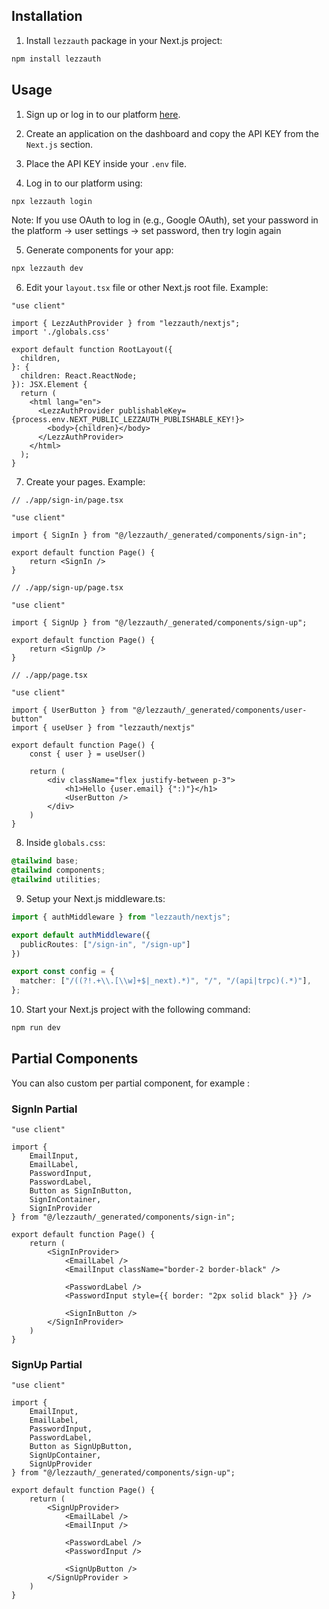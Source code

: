 ## Installation

1. Install `lezzauth` package in your Next.js project:

```bash
npm install lezzauth
```

## Usage

1. Sign up or log in to our platform [here](https://app.lezzauth.com/sign-up).

2. Create an application on the dashboard and copy the API KEY from the `Next.js` section.

3. Place the API KEY inside your `.env` file.

4. Log in to our platform using:

```bash
npx lezzauth login
```

Note: If you use OAuth to log in (e.g., Google OAuth), set your password in the platform -> user settings -> set password, then try login again

5. Generate components for your app:
```bash
npx lezzauth dev
```

6. Edit your `layout.tsx` file or other Next.js root file. Example:
```tsx
"use client"

import { LezzAuthProvider } from "lezzauth/nextjs";
import './globals.css'

export default function RootLayout({
  children,
}: {
  children: React.ReactNode;
}): JSX.Element {
  return (
    <html lang="en">
      <LezzAuthProvider publishableKey={process.env.NEXT_PUBLIC_LEZZAUTH_PUBLISHABLE_KEY!}>
        <body>{children}</body>
      </LezzAuthProvider>
    </html>
  );
}
```

7. Create your pages. Example:

```tsx
// ./app/sign-in/page.tsx

"use client"

import { SignIn } from "@/lezzauth/_generated/components/sign-in";

export default function Page() {
    return <SignIn />
}
```

```tsx
// ./app/sign-up/page.tsx

"use client"

import { SignUp } from "@/lezzauth/_generated/components/sign-up";

export default function Page() {
    return <SignUp />
}
```

```tsx
// ./app/page.tsx

"use client"

import { UserButton } from "@/lezzauth/_generated/components/user-button"
import { useUser } from "lezzauth/nextjs"

export default function Page() {
    const { user } = useUser()

    return (
        <div className="flex justify-between p-3">
            <h1>Hello {user.email} {":)"}</h1>
            <UserButton />
        </div>
    )
}
```

8. Inside `globals.css`:
```css
@tailwind base;
@tailwind components;
@tailwind utilities;
```

9. Setup your Next.js middleware.ts:
```ts
import { authMiddleware } from "lezzauth/nextjs";

export default authMiddleware({
  publicRoutes: ["/sign-in", "/sign-up"]
})

export const config = {
  matcher: ["/((?!.+\\.[\\w]+$|_next).*)", "/", "/(api|trpc)(.*)"],
};
```

10. Start your Next.js project with the following command:

```bash
npm run dev 
```

## Partial Components

You can also custom per partial component, for example :

### SignIn Partial

```tsx
"use client"

import { 
    EmailInput, 
    EmailLabel, 
    PasswordInput, 
    PasswordLabel, 
    Button as SignInButton, 
    SignInContainer, 
    SignInProvider 
} from "@/lezzauth/_generated/components/sign-in";

export default function Page() {
    return (
        <SignInProvider>
            <EmailLabel />
            <EmailInput className="border-2 border-black" />

            <PasswordLabel />
            <PasswordInput style={{ border: "2px solid black" }} />

            <SignInButton />
        </SignInProvider>
    )
}
```

### SignUp Partial

```tsx
"use client"

import { 
    EmailInput,
    EmailLabel, 
    PasswordInput, 
    PasswordLabel, 
    Button as SignUpButton, 
    SignUpContainer, 
    SignUpProvider 
} from "@/lezzauth/_generated/components/sign-up";

export default function Page() {
    return (
        <SignUpProvider>
            <EmailLabel />
            <EmailInput />

            <PasswordLabel />
            <PasswordInput />

            <SignUpButton />
        </SignUpProvider >
    )
}
```
